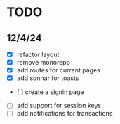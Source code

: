 # TODO

## 12/4/24
- [x] refactor layout
- [x] remove monorepo
- [x] add routes for current pages
- [x] add sonnar for toasts
- [ ] create a signin page
- [ ] add support for session keys
- [ ] add notifications for transactions